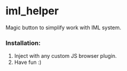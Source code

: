 # iml_helper
Magic button to simplify work with IML system.
### Installation:
1. Inject with any custom JS browser plugin.
2. Have fun :)
